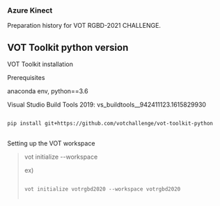 ### Azure Kinect

Preparation history for VOT RGBD-2021 CHALLENGE.

VOT Toolkit python version
-------------------------------------
VOT Toolkit installation

 Prerequisites

 anaconda env, python==3.6
 
 Visual Studio Build Tools 2019: vs_buildtools__942411123.1615829930
 

<pre>
<code>
pip install git+https://github.com/votchallenge/vot-toolkit-python
</code>
</pre>



Setting up the VOT workspace
>
> vot initialize <stack-name> --workspace <work-space-path>
>  
> ex)
> <pre>
> <code>
> vot initialize votrgbd2020 --workspace votrgbd2020
> </code>
> </pre>
>
